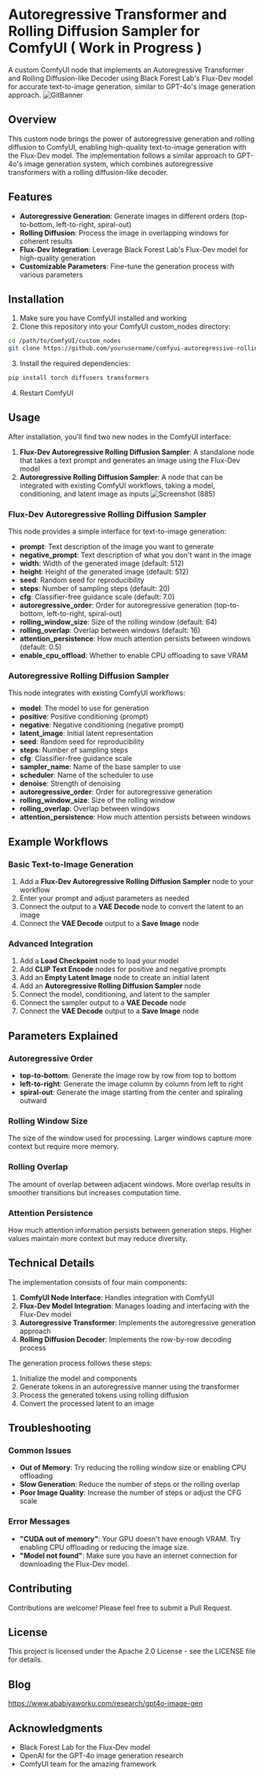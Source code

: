 # Autoregressive Transformer and Rolling Diffusion Sampler for ComfyUI ( Work in Progress )

A custom ComfyUI node that implements an Autoregressive Transformer and Rolling Diffusion-like Decoder using Black Forest Lab's Flux-Dev model for accurate text-to-image generation, similar to GPT-4o's image generation approach.
![GitBanner](https://github.com/user-attachments/assets/9ed09756-6fdb-4d35-89e7-a821adead9ca)

## Overview

This custom node brings the power of autoregressive generation and rolling diffusion to ComfyUI, enabling high-quality text-to-image generation with the Flux-Dev model. The implementation follows a similar approach to GPT-4o's image generation system, which combines autoregressive transformers with a rolling diffusion-like decoder.

## Features

- **Autoregressive Generation**: Generate images in different orders (top-to-bottom, left-to-right, spiral-out)
- **Rolling Diffusion**: Process the image in overlapping windows for coherent results
- **Flux-Dev Integration**: Leverage Black Forest Lab's Flux-Dev model for high-quality generation
- **Customizable Parameters**: Fine-tune the generation process with various parameters

## Installation

1. Make sure you have ComfyUI installed and working
2. Clone this repository into your ComfyUI custom_nodes directory:

```bash
cd /path/to/ComfyUI/custom_nodes
git clone https://github.com/yourusername/comfyui-autoregressive-rolling-diffusion.git
```

3. Install the required dependencies:

```bash
pip install torch diffusers transformers
```

4. Restart ComfyUI

## Usage

After installation, you'll find two new nodes in the ComfyUI interface:

1. **Flux-Dev Autoregressive Rolling Diffusion Sampler**: A standalone node that takes a text prompt and generates an image using the Flux-Dev model
2. **Autoregressive Rolling Diffusion Sampler**: A node that can be integrated with existing ComfyUI workflows, taking a model, conditioning, and latent image as inputs
![Screenshot (885)](https://github.com/user-attachments/assets/8f1146d8-fe0d-4e90-b3d9-5997bb4126b0)

### Flux-Dev Autoregressive Rolling Diffusion Sampler

This node provides a simple interface for text-to-image generation:

- **prompt**: Text description of the image you want to generate
- **negative_prompt**: Text description of what you don't want in the image
- **width**: Width of the generated image (default: 512)
- **height**: Height of the generated image (default: 512)
- **seed**: Random seed for reproducibility
- **steps**: Number of sampling steps (default: 20)
- **cfg**: Classifier-free guidance scale (default: 7.0)
- **autoregressive_order**: Order for autoregressive generation (top-to-bottom, left-to-right, spiral-out)
- **rolling_window_size**: Size of the rolling window (default: 64)
- **rolling_overlap**: Overlap between windows (default: 16)
- **attention_persistence**: How much attention persists between windows (default: 0.5)
- **enable_cpu_offload**: Whether to enable CPU offloading to save VRAM

### Autoregressive Rolling Diffusion Sampler

This node integrates with existing ComfyUI workflows:

- **model**: The model to use for generation
- **positive**: Positive conditioning (prompt)
- **negative**: Negative conditioning (negative prompt)
- **latent_image**: Initial latent representation
- **seed**: Random seed for reproducibility
- **steps**: Number of sampling steps
- **cfg**: Classifier-free guidance scale
- **sampler_name**: Name of the base sampler to use
- **scheduler**: Name of the scheduler to use
- **denoise**: Strength of denoising
- **autoregressive_order**: Order for autoregressive generation
- **rolling_window_size**: Size of the rolling window
- **rolling_overlap**: Overlap between windows
- **attention_persistence**: How much attention persists between windows

## Example Workflows

### Basic Text-to-Image Generation

1. Add a **Flux-Dev Autoregressive Rolling Diffusion Sampler** node to your workflow
2. Enter your prompt and adjust parameters as needed
3. Connect the output to a **VAE Decode** node to convert the latent to an image
4. Connect the **VAE Decode** output to a **Save Image** node

### Advanced Integration

1. Add a **Load Checkpoint** node to load your model
2. Add **CLIP Text Encode** nodes for positive and negative prompts
3. Add an **Empty Latent Image** node to create an initial latent
4. Add an **Autoregressive Rolling Diffusion Sampler** node
5. Connect the model, conditioning, and latent to the sampler
6. Connect the sampler output to a **VAE Decode** node
7. Connect the **VAE Decode** output to a **Save Image** node

## Parameters Explained

### Autoregressive Order

- **top-to-bottom**: Generate the image row by row from top to bottom
- **left-to-right**: Generate the image column by column from left to right
- **spiral-out**: Generate the image starting from the center and spiraling outward

### Rolling Window Size

The size of the window used for processing. Larger windows capture more context but require more memory.

### Rolling Overlap

The amount of overlap between adjacent windows. More overlap results in smoother transitions but increases computation time.

### Attention Persistence

How much attention information persists between generation steps. Higher values maintain more context but may reduce diversity.

## Technical Details

The implementation consists of four main components:

1. **ComfyUI Node Interface**: Handles integration with ComfyUI
2. **Flux-Dev Model Integration**: Manages loading and interfacing with the Flux-Dev model
3. **Autoregressive Transformer**: Implements the autoregressive generation approach
4. **Rolling Diffusion Decoder**: Implements the row-by-row decoding process

The generation process follows these steps:

1. Initialize the model and components
2. Generate tokens in an autoregressive manner using the transformer
3. Process the generated tokens using rolling diffusion
4. Convert the processed latent to an image

## Troubleshooting

### Common Issues

- **Out of Memory**: Try reducing the rolling window size or enabling CPU offloading
- **Slow Generation**: Reduce the number of steps or the rolling overlap
- **Poor Image Quality**: Increase the number of steps or adjust the CFG scale

### Error Messages

- **"CUDA out of memory"**: Your GPU doesn't have enough VRAM. Try enabling CPU offloading or reducing the image size.
- **"Model not found"**: Make sure you have an internet connection for downloading the Flux-Dev model.

## Contributing

Contributions are welcome! Please feel free to submit a Pull Request.

## License

This project is licensed under the Apache 2.0 License - see the LICENSE file for details.

## Blog
https://www.ababiyaworku.com/research/gpt4o-image-gen

## Acknowledgments

- Black Forest Lab for the Flux-Dev model
- OpenAI for the GPT-4o image generation research
- ComfyUI team for the amazing framework
